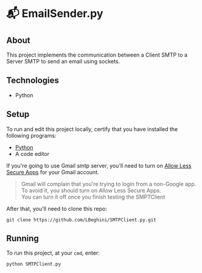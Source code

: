 # :mailbox_with_mail: EmailSender.py

## About

This project implements the communication between a Client SMTP to a Server SMTP to send an email using sockets.

## Technologies

- Python

## Setup

To run and edit this project locally, certify that you have installed the following programs:

- [Python](https://www.python.org/downloads/)
- A code editor

If you're going to use Gmail smtp server, you'll need to turn on [Allow Less Secure Apps](https://myaccount.google.com/lesssecureapps) for your Gmail account.


> Gmail will complain that you're trying to login from a non-Google app. To avoid it, you should turn on Allow Less Secure Apps.  
You can turn it off once you finish testing the SMPTClient

After that, you'll need to clone this repo:

```
git clone https://github.com/LBeghini/SMTPClient.py.git
``` 

## Running

To run this project, at your ```cmd```, enter:

```
python SMTPClient.py
```
